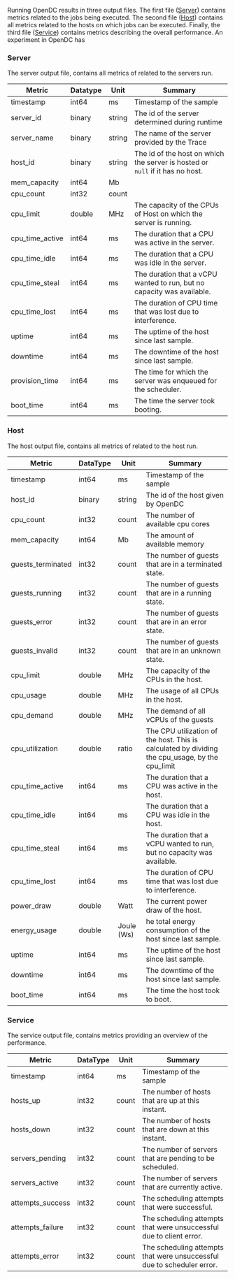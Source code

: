 
Running OpenDC results in three output files. The first file ([Server](#server)) contains metrics related to the jobs being executed. 
The second file ([Host](#host)) contains all metrics related to the hosts on which jobs can be executed. Finally, the third file ([Service](#service))
contains metrics describing the overall performance. An experiment in OpenDC has 

### Server
The server output file, contains all metrics of related to the servers run.  

| Metric          | Datatype | Unit   | Summary                                                                       |
|-----------------|----------|--------|-------------------------------------------------------------------------------|
| timestamp       | int64    | ms     | Timestamp of the sample                                                       |
| server_id       | binary   | string | The id of the server determined during runtime                                |
| server_name     | binary   | string | The name of the server provided by the Trace                                  |
| host_id         | binary   | string | The id of the host on which the server is hosted or `null` if it has no host. |
| mem_capacity    | int64    | Mb     |                                                                               |
| cpu_count       | int32    | count  |                                                                               |
| cpu_limit       | double   | MHz    | The capacity of the CPUs of Host on which the server is running.              |
| cpu_time_active | int64    | ms     | The duration that a CPU was active in the server.                             |
| cpu_time_idle   | int64    | ms     | The duration that a CPU was idle in the server.                               |
| cpu_time_steal  | int64    | ms     | The duration that a vCPU wanted to run, but no capacity was available.        |
| cpu_time_lost   | int64    | ms     | The duration of CPU time that was lost due to interference.                   |
| uptime          | int64    | ms     | The uptime of the host since last sample.                                     |
| downtime        | int64    | ms     | The downtime of the host since last sample.                                   |
| provision_time  | int64    | ms     | The time for which the server was enqueued for the scheduler.                 |
| boot_time       | int64    | ms     | The time the server took booting.                                             |

### Host
The host output file, contains all metrics of related to the host run.

| Metric            | DataType | Unit       | Summary                                                                                         |
|-------------------|----------|------------|-------------------------------------------------------------------------------------------------|
| timestamp         | int64    | ms         | Timestamp of the sample                                                                         |
| host_id           | binary   | string     | The id of the host given by OpenDC                                                              |
| cpu_count         | int32    | count      | The number of available cpu cores                                                               |
| mem_capacity      | int64    | Mb         | The amount of available memory                                                                  |
| guests_terminated | int32    | count      | The number of guests that are in a terminated state.                                            |
| guests_running    | int32    | count      | The number of guests that are in a running state.                                               |
| guests_error      | int32    | count      | The number of guests that are in an error state.                                                |
| guests_invalid    | int32    | count      | The number of guests that are in an unknown state.                                              |
| cpu_limit         | double   | MHz        | The capacity of the CPUs in the host.                                                           |
| cpu_usage         | double   | MHz        | The usage of all CPUs in the host.                                                              |
| cpu_demand        | double   | MHz        | The demand of all vCPUs of the guests                                                           |
| cpu_utilization   | double   | ratio      | The CPU utilization of the host. This is calculated by dividing the cpu_usage, by the cpu_limit |
| cpu_time_active   | int64    | ms         | The duration that a CPU was active in the host.                                                 |
| cpu_time_idle     | int64    | ms         | The duration that a CPU was idle in the host.                                                   |
| cpu_time_steal    | int64    | ms         | The duration that a vCPU wanted to run, but no capacity was available.                          |
| cpu_time_lost     | int64    | ms         | The duration of CPU time that was lost due to interference.                                     |
| power_draw        | double   | Watt       | The current power draw of the host.                                                             |
| energy_usage      | double   | Joule (Ws) | he total energy consumption of the host since last sample.                                      |
| uptime            | int64    | ms         | The uptime of the host since last sample.                                                       |
| downtime          | int64    | ms         | The downtime of the host since last sample.                                                     |
| boot_time         | int64    | ms         | The time the host took to boot.                                                                 |

### Service
The service output file, contains metrics providing an overview of the performance.

| Metric           | DataType | Unit  | Summary                                                                |
|------------------|----------|-------|------------------------------------------------------------------------|
| timestamp        | int64    | ms    | Timestamp of the sample                                                |
| hosts_up         | int32    | count | The number of hosts that are up at this instant.                       |
| hosts_down       | int32    | count | The number of hosts that are down at this instant.                     |
| servers_pending  | int32    | count | The number of servers that are pending to be scheduled.                |
| servers_active   | int32    | count | The number of servers that are currently active.                       |
| attempts_success | int32    | count | The scheduling attempts that were successful.                          |
| attempts_failure | int32    | count | The scheduling attempts that were unsuccessful due to client error.    |
| attempts_error   | int32    | count | The scheduling attempts that were unsuccessful due to scheduler error. |

